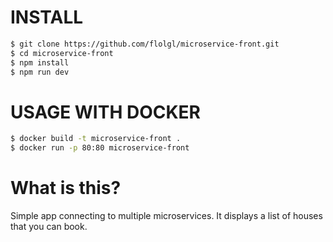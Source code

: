 # INSTALL
```bash
$ git clone https://github.com/flolgl/microservice-front.git
$ cd microservice-front
$ npm install
$ npm run dev
```
# USAGE WITH DOCKER
```bash
$ docker build -t microservice-front .
$ docker run -p 80:80 microservice-front
```

# What is this?
Simple app connecting to multiple microservices. It displays a list of houses that you can book.